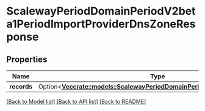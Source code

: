 # ScalewayPeriodDomainPeriodV2beta1PeriodImportProviderDnsZoneResponse

## Properties

Name | Type | Description | Notes
------------ | ------------- | ------------- | -------------
**records** | Option<[**Vec<crate::models::ScalewayPeriodDomainPeriodV2beta1PeriodRecord>**](scaleway.domain.v2beta1.Record.md)> |  | [optional]

[[Back to Model list]](../README.md#documentation-for-models) [[Back to API list]](../README.md#documentation-for-api-endpoints) [[Back to README]](../README.md)



